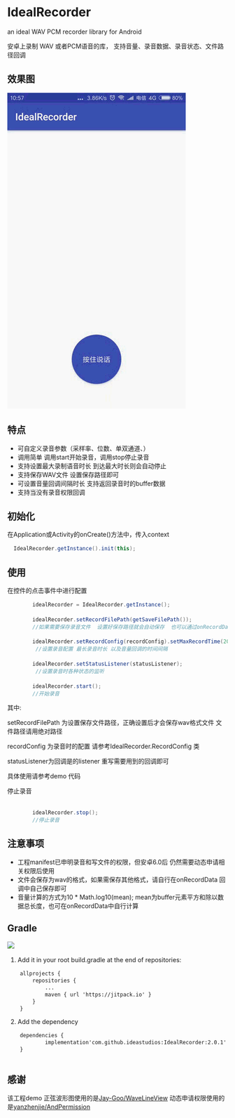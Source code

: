 # IdealRecorder
an ideal WAV PCM recorder library for Android 

安卓上录制 WAV 或者PCM语音的库， 支持音量、录音数据、录音状态、文件路径回调



## 效果图
<img src="gif/screenrecorder.gif"/>

## 特点

- 可自定义录音参数（采样率、位数、单双通道、）
- 调用简单 调用start开始录音，调用stop停止录音
- 支持设置最大录制语音时长 到达最大时长则会自动停止
- 支持保存WAV文件 设置保存路径即可
- 可设置音量回调间隔时长 支持返回录音时的buffer数据
- 支持当没有录音权限回调



## 初始化

在Application或Activity的onCreate()方法中，传入context

```java
  IdealRecorder.getInstance().init(this);
```



## 使用

在控件的点击事件中进行配置

```java
        idealRecorder = IdealRecorder.getInstance();

    	idealRecorder.setRecordFilePath(getSaveFilePath());
    	//如果需要保存录音文件  设置好保存路径就会自动保存  也可以通过onRecordData 回调自己保存  不设置 不会保存录音

        idealRecorder.setRecordConfig(recordConfig).setMaxRecordTime(20000).setVolumeInterval(200);
         //设置录音配置 最长录音时长 以及音量回调的时间间隔

        idealRecorder.setStatusListener(statusListener);
         //设置录音时各种状态的监听

        idealRecorder.start();
        //开始录音
```

其中:

setRecordFilePath 为设置保存文件路径，正确设置后才会保存wav格式文件  文件路径请用绝对路径

recordConfig 为录音时的配置 请参考IdealRecorder.RecordConfig 类

statusListener为回调是的listener 重写需要用到的回调即可

具体使用请参考demo 代码


停止录音
```java

        idealRecorder.stop();
        //停止录音
```





## 注意事项

- 工程manifest已申明录音和写文件的权限，但安卓6.0后 仍然需要动态申请相关权限后使用
- 文件会保存为wav的格式，如果需保存其他格式，请自行在onRecordData 回调中自己保存即可
- 音量计算的方式为10 * Math.log10(mean); mean为buffer元素平方和除以数据总长度，也可在onRecordData中自行计算


## Gradle
[![](https://www.jitpack.io/v/ideastudios/IdealRecorder.svg)](https://www.jitpack.io/#ideastudios/IdealRecorder)
1. Add it in your root build.gradle at the end of repositories:
```
	allprojects {
		repositories {
			...
			maven { url 'https://jitpack.io' }
		}
	}
```

2. Add the dependency
```
	dependencies {
	        implementation'com.github.ideastudios:IdealRecorder:2.0.1'
	}


```


## 感谢

该工程demo 正弦波形图使用的是[Jay-Goo/WaveLineView](https://github.com/Jay-Goo/WaveLineView)
动态申请权限使用的是[yanzhenjie/AndPermission](https://github.com/yanzhenjie/AndPermission)

